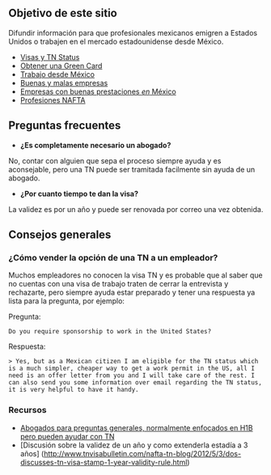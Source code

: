 ## Objetivo de este sitio

Difundir información para que profesionales mexicanos emigren a Estados Unidos o trabajen en el mercado estadounidense desde México.

* [Visas y TN Status](visas_y_tn_status.md)
* [Obtener una Green Card](green_card.md)
* [Trabajo desde México](trabajo_desde_mexico.md)
* [Buenas y malas empresas](buenas_y_malas_empresas.md)
* [Empresas con buenas prestaciones *en* México](empresas_en_mexico.md)
* [Profesiones NAFTA](profesiones_nafta.md)

## Preguntas frecuentes

* **¿Es completamente necesario un abogado?**

No, contar con alguien que sepa el proceso siempre ayuda y es aconsejable, pero una TN puede ser tramitada facilmente sin ayuda de un abogado.

* **¿Por cuanto tiempo te dan la visa?**

La validez es por un año y puede ser renovada por correo una vez obtenida.

## Consejos generales

### ¿Cómo vender la opción de una TN a un empleador?

Muchos empleadores no conocen la visa TN y es probable que al saber que no cuentas con una visa de trabajo traten de cerrar la entrevista y rechazarte, pero siempre ayuda estar preparado y tener una respuesta ya lista para la pregunta, por ejemplo:

Pregunta:
```
Do you require sponsorship to work in the United States?
```

Respuesta:
```
> Yes, but as a Mexican citizen I am eligible for the TN status which is a much simpler, cheaper way to get a work permit in the US, all I need is an offer letter from you and I will take care of the rest. I can also send you some information over email regarding the TN status, it is very helpful to have it handy.
```

### Recursos

- [Abogados para preguntas generales, normalmente enfocados en H1B pero pueden ayudar con TN](immigration.com)
- [Discusión sobre la validez de un año y como extenderla estadía a 3 años] (http://www.tnvisabulletin.com/nafta-tn-blog/2012/5/3/dos-discusses-tn-visa-stamp-1-year-validity-rule.html)
